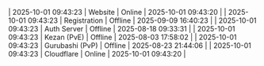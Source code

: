 | 2025-10-01 09:43:23 | Website | Online | 2025-10-01 09:43:20 |
| 2025-10-01 09:43:23 | Registration | Offline | 2025-09-09 16:40:23 |
| 2025-10-01 09:43:23 | Auth Server | Offline | 2025-08-18 09:33:31 |
| 2025-10-01 09:43:23 | Kezan (PvE) | Offline | 2025-08-03 17:58:02 |
| 2025-10-01 09:43:23 | Gurubashi (PvP) | Offline | 2025-08-23 21:44:06 |
| 2025-10-01 09:43:23 | Cloudflare | Online | 2025-10-01 09:43:20 |
